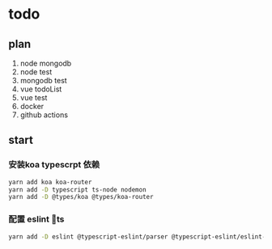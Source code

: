 # todo

## plan

1. node mongodb
2. node test
3. mongodb test
4. vue todoList
5. vue test
6. docker
7. github actions

## start

### 安装koa typescrpt 依赖

```bash
yarn add koa koa-router
yarn add -D typescript ts-node nodemon
yarn add -D @types/koa @types/koa-router

```

### 配置 eslint ts

```bash
yarn add -D eslint @typescript-eslint/parser @typescript-eslint/eslint-plugin
```
